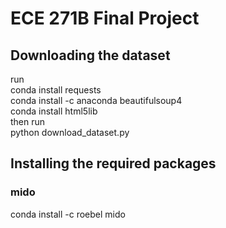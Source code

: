 # ECE 271B Final Project
## Downloading the dataset
run </br>
conda install requests </br>
conda install -c anaconda beautifulsoup4 </br>
conda install html5lib </br>
then run </br>
python download_dataset.py </br>

## Installing the required packages

### mido
conda install -c roebel mido </br>
